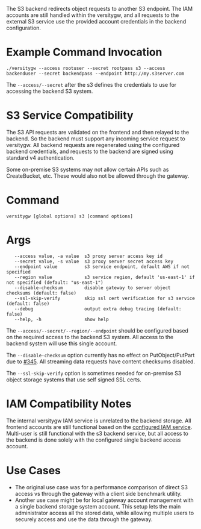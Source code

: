 The S3 backend redirects object requests to another S3 endpoint. The IAM accounts are still handled within the versitygw, and all requests to the external S3 service use the provided account credentials in the backend configuration.

# Example Command Invocation
```
./versitygw --access rootuser --secret rootpass s3 --access backenduser --secret backendpass --endpoint http://my.s3server.com
```

The `--access/--secret` after the s3 defines the credentials to use for accessing the backend S3 system.

# S3 Service Compatibility
The S3 API requests are validated on the frontend and then relayed to the backend.  So the backend must support any incoming service request to versitygw. All backend requests are regenerated using the configured backend credentials, and requests to the backend are signed using standard v4 authentication.

Some on-premise S3 systems may not allow certain APIs such as CreateBucket, etc. These would also not be allowed through the gateway.

# Command
```
versitygw [global options] s3 [command options]
```

# Args
```
   --access value, -a value  s3 proxy server access key id
   --secret value, -s value  s3 proxy server secret access key
   --endpoint value          s3 service endpoint, default AWS if not specified
   --region value            s3 service region, default 'us-east-1' if not specified (default: "us-east-1")
   --disable-checksum        disable gateway to server object checksums (default: false)
   --ssl-skip-verify         skip ssl cert verification for s3 service (default: false)
   --debug                   output extra debug tracing (default: false)
   --help, -h                show help
```

The `--access/--secret/--region/--endpoint` should be configured based on the required access to the backend S3 system.  All access to the backend system will use this single account.

The `--disable-checksum` option currently has no effect on PutObject/PutPart due to [#345](https://github.com/versity/versitygw/issues/345).  All streaming data requests have content checksums disabled.

The `--ssl-skip-verify` option is sometimes needed for on-premise S3 object storage systems that use self signed SSL certs.

# IAM Compatibility Notes
The internal versitygw IAM service is unrelated to the backend storage. All frontend accounts are still functional based on the [configured IAM service](https://github.com/versity/versitygw/wiki/Multi-Tenant). Multi-user is still functional with the s3 backend service, but all access to the backend is done solely with the configured single backend access account.

# Use Cases
* The original use case was for a performance comparison of direct S3 access vs through the gateway with a client side benchmark utility.
* Another use case might be for local gateway account management with a single backend storage system account. This setup lets the main administrator access all the stored data, while allowing multiple users to securely access and use the data through the gateway.